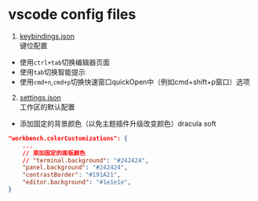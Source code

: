 # vscode config files

1. [keybindings.json](./keybindings.json)  
键位配置
* 使用`ctrl+tab`切换编辑器页面
* 使用`tab`切换智能提示
* 使用`cmd+n`,`cmd+p`切换快速窗口quickOpen中（例如cmd+shift+p窗口）选项  

2. [settings.json](./settings.json)  
工作区的默认配置

* 添加固定的背景颜色（以免主题插件升级改变颜色）dracula soft
```json
"workbench.colorCustomizations": {
    ...
    // 添加固定的面板颜色
    // "terminal.background": "#242424",
    "panel.background": "#242424",
    "contrastBorder": "#191A21",
    "editor.background": "#1e1e1e",
}
```

